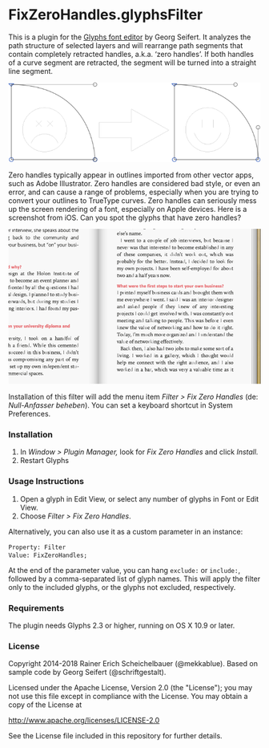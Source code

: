 # FixZeroHandles.glyphsFilter

This is a plugin for the [Glyphs font editor](http://glyphsapp.com/) by Georg Seifert. It analyzes the path structure of selected layers and will rearrange path segments that contain completely retracted handles, a.k.a. ‘zero handles’. If both handles of a curve segment are retracted, the segment will be turned into a straight line segment.

![Fixing Zero Handles: Before and After.](FixZeroHandles.png "Fix Zero Handles")

Zero handles typically appear in outlines imported from other vector apps, such as Adobe Illustrator. Zero handles are considered bad style, or even an error, and can cause a range of problems, especially when you are trying to convert your outlines to TrueType curves. Zero handles can seriously mess up the screen rendering of a font, especially on Apple devices. Here is a screenshot from iOS. Can you spot the glyphs that have zero handles?

![iOS screenshot with zero handles.](ZeroHandles.png "Zero Handles in action")

Installation of this filter will add the menu item *Filter > Fix Zero Handles* (de: *Null-Anfasser beheben*). You can set a keyboard shortcut in System Preferences.

### Installation

1. In *Window > Plugin Manager,* look for *Fix Zero Handles* and click *Install.*
2. Restart Glyphs

### Usage Instructions

1. Open a glyph in Edit View, or select any number of glyphs in Font or Edit View.
2. Choose *Filter > Fix Zero Handles*.

Alternatively, you can also use it as a custom parameter in an instance:

	Property: Filter
	Value: FixZeroHandles;

At the end of the parameter value, you can hang `exclude:` or `include:`, followed by a comma-separated list of glyph names. This will apply the filter only to the included glyphs, or the glyphs not excluded, respectively.

### Requirements

The plugin needs Glyphs 2.3 or higher, running on OS X 10.9 or later.

### License

Copyright 2014-2018 Rainer Erich Scheichelbauer (@mekkablue).
Based on sample code by Georg Seifert (@schriftgestalt).

Licensed under the Apache License, Version 2.0 (the "License");
you may not use this file except in compliance with the License.
You may obtain a copy of the License at

http://www.apache.org/licenses/LICENSE-2.0

See the License file included in this repository for further details.
